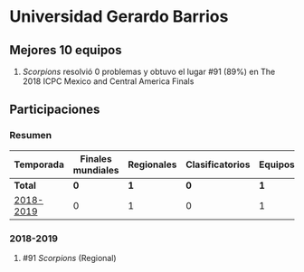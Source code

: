 # Universidad Gerardo Barrios

## Mejores 10 equipos

1. _Scorpions_ resolvió 0 problemas y obtuvo el lugar #91 (89%) en The 2018 ICPC Mexico and Central America Finals

## Participaciones

### Resumen

| Temporada | Finales mundiales | Regionales | Clasificatorios | Equipos |
| --- | --- | --- | --- | --- |
| **Total** | **0** | **1** | **0** | **1** |
| [2018-2019](#2018-2019) | 0 | 1 | 0 | 1 |

### 2018-2019

1. #91 _Scorpions_ (Regional)



